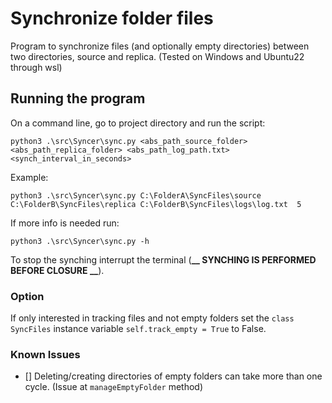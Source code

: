 # Synchronize folder files

Program to synchronize files (and optionally empty directories) between two directories, source and replica. (Tested on Windows and Ubuntu22 through wsl)

## Running the program

On a command line, go to project directory and run the script:
```
python3 .\src\Syncer\sync.py <abs_path_source_folder> <abs_path_replica_folder> <abs_path_log_path.txt> <synch_interval_in_seconds>
```

Example:
```
python3 .\src\Syncer\sync.py C:\FolderA\SyncFiles\source C:\FolderB\SyncFiles\replica C:\FolderB\SyncFiles\logs\log.txt  5
```

If more info is needed run:
```
python3 .\src\Syncer\sync.py -h
```

To stop the synching interrupt the terminal (**__ SYNCHING IS PERFORMED BEFORE CLOSURE  __**).

### Option

If only interested in tracking files and not empty folders set the `class SyncFiles` instance variable `self.track_empty = True` to False.
        

### Known Issues

- [] Deleting/creating directories of empty folders can take more than one cycle. (Issue at `manageEmptyFolder` method)

